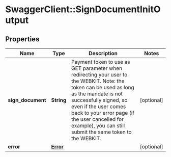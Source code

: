 # SwaggerClient::SignDocumentInitOutput

## Properties
Name | Type | Description | Notes
------------ | ------------- | ------------- | -------------
**sign_document** | **String** | Payment token to use as GET parameter when redirecting your user to the WEBKIT.  Note: the token can be used as long as the mandate is not successfully signed,   so even if the user comes back to your error page (if the user cancelled for example),   you can still submit the same token to the WEBKIT. | [optional] 
**error** | [**Error**](Error.md) |  | [optional] 


